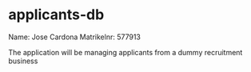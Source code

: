 # applicants-db

Name: Jose Cardona
Matrikelnr: 577913

The application will be managing applicants from a dummy recruitment business
 
